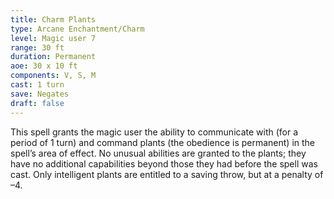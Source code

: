 ```yaml
---
title: Charm Plants
type: Arcane Enchantment/Charm
level: Magic user 7
range: 30 ft
duration: Permanent
aoe: 30 x 10 ft
components: V, S, M
cast: 1 turn
save: Negates
draft: false
---
```


This spell grants the magic user the ability to communicate with (for a period of 1 turn) and command plants (the obedience is permanent) in the spell’s area of effect. No unusual abilities are granted to the plants; they have no additional capabilities beyond those they had before the spell was cast. Only intelligent plants are entitled to a saving throw, but at a penalty of –4.